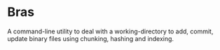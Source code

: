 # Bras
A command-line utility to deal with a working-directory to add, commit, update binary files using chunking, hashing and indexing.
